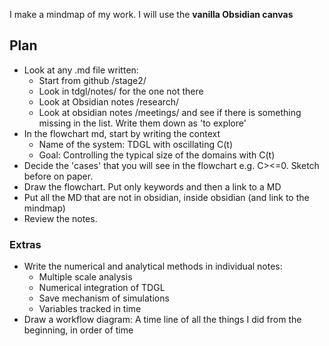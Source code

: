 I make a mindmap of my work.
I will use the **vanilla Obsidian canvas**
## Plan
- Look at any .md file written: 
	- Start from github /stage2/
	- Look in tdgl/notes/ for the one not there
	- Look at Obsidian notes /research/
	- Look at obsidian notes /meetings/ and see if there is something missing in the list. Write them down as 'to explore'
- In the flowchart md, start by writing the context
	- Name of the system: TDGL with oscillating C(t)
	- Goal: Controlling the typical size of the domains with C(t)
- Decide the 'cases' that you will see in the flowchart e.g. C><=0. Sketch before on paper.
- Draw the flowchart. Put only keywords and then a link to a MD
- Put all the MD that are not in obsidian, inside obsidian (and link to the mindmap)
- Review the notes.

### Extras
- Write the numerical and analytical methods in individual notes:
	- Multiple scale analysis
	- Numerical integration of TDGL
	- Save mechanism of simulations
	- Variables tracked in time
- Draw a workflow diagram: A time line of all the things I did from the beginning, in order of time

